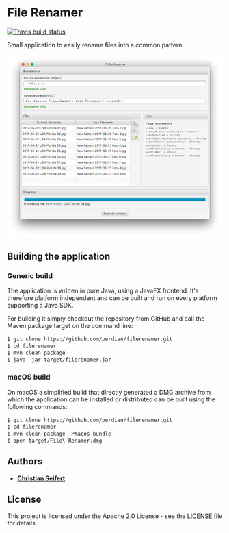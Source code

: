 # File Renamer

[![Travis build status](https://api.travis-ci.org/perdian/filerenamer.svg)](https://travis-ci.org/perdian/filerenamer)

Small application to easily rename files into a common pattern.

![Application](docs/screenshots/screenshot-new.png)

## Building the application

### Generic build

The application is written in pure Java, using a JavaFX frontend. It's therefore platform independent and can be built and run on every platform supporting a Java SDK.

For building it simply checkout the repository from GitHub and call the Maven package target on the command line:

    $ git clone https://github.com/perdian/filerenamer.git
    $ cd filerenamer
    $ mvn clean package
    $ java -jar target/filerenamer.jar

### macOS build

On macOS a simplified build that directly generated a DMG archive from which the application can be installed or distributed can be built using the following commands:

    $ git clone https://github.com/perdian/filerenamer.git
    $ cd filerenamer
    $ mvn clean package -Pmacos-bundle
    $ open target/File\ Renamer.dmg

## Authors

- [**Christian Seifert**](http://www.perdian.de)

## License

This project is licensed under the Apache 2.0 License - see the [LICENSE](LICENSE) file for details.
